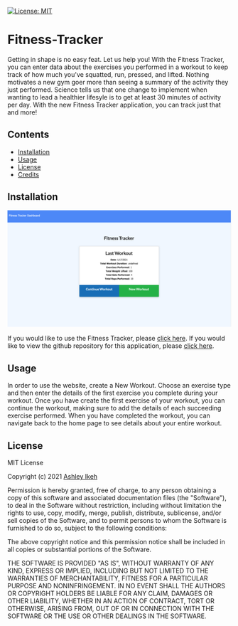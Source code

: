 [![License: MIT](https://img.shields.io/badge/License-MIT-yellow.svg)](https://opensource.org/licenses/MIT)

# Fitness-Tracker

Getting in shape is no easy feat. Let us help you! With the Fitness Tracker, you can enter data about the exercises you performed in a workout to keep track of how much you've squatted, run, pressed, and lifted. Nothing motivates a new gym goer more than seeing a summary of the activity they just performed. Science tells us that one change to implement when wanting to lead a healthier lifesyle is to get at least 30 minutes of activity per day. With the new Fitness Tracker application, you can track just that and more!


## Contents

* [Installation](#installation)
* [Usage](#usage)
* [License](#license)
* [Credits](#credits)

## Installation

![fitness-tracker-homepage](assets/fitness-tracker-homepage.png)

If you would like to use the Fitness Tracker, please [click here](https://sheltered-lowlands-33096.herokuapp.com). If you would like to view the github repository for this application, please [click here](https://github.com/Aikeh2021/Fitness-Tracker).

## Usage

In order to use the website, create a New Workout. Choose an exercise type and then enter the details of the first exercise you complete during your workout. Once you have create the first exercise of your workout, you can continue the workout, making sure to add the details of each succeeding exercise performed. When you have completed the workout, you can navigate back to the home page to see details about your entire workout.


## License 

MIT License

Copyright (c) 2021 [Ashley Ikeh](https://github.com/Aikeh2021)

Permission is hereby granted, free of charge, to any person obtaining a copy
of this software and associated documentation files (the "Software"), to deal
in the Software without restriction, including without limitation the rights
to use, copy, modify, merge, publish, distribute, sublicense, and/or sell
copies of the Software, and to permit persons to whom the Software is
furnished to do so, subject to the following conditions:

The above copyright notice and this permission notice shall be included in all
copies or substantial portions of the Software.

THE SOFTWARE IS PROVIDED "AS IS", WITHOUT WARRANTY OF ANY KIND, EXPRESS OR
IMPLIED, INCLUDING BUT NOT LIMITED TO THE WARRANTIES OF MERCHANTABILITY,
FITNESS FOR A PARTICULAR PURPOSE AND NONINFRINGEMENT. IN NO EVENT SHALL THE
AUTHORS OR COPYRIGHT HOLDERS BE LIABLE FOR ANY CLAIM, DAMAGES OR OTHER
LIABILITY, WHETHER IN AN ACTION OF CONTRACT, TORT OR OTHERWISE, ARISING FROM,
OUT OF OR IN CONNECTION WITH THE SOFTWARE OR THE USE OR OTHER DEALINGS IN THE
SOFTWARE.
